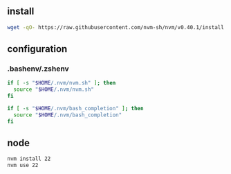 ## install

```sh
wget -qO- https://raw.githubusercontent.com/nvm-sh/nvm/v0.40.1/install.sh | bash
```

## configuration

### .bashenv/.zshenv

```sh
if [ -s "$HOME/.nvm/nvm.sh" ]; then
  source "$HOME/.nvm/nvm.sh"
fi

if [ -s "$HOME/.nvm/bash_completion" ]; then
  source "$HOME/.nvm/bash_completion"
fi
```

## node

```sh
nvm install 22
nvm use 22
```
